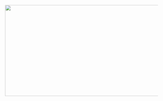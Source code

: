 <div align="center">
  <img src="https://giphy.com/embed/bGgsc5mWoryfgKBx1u" width="600" height="300"/>
</div>
